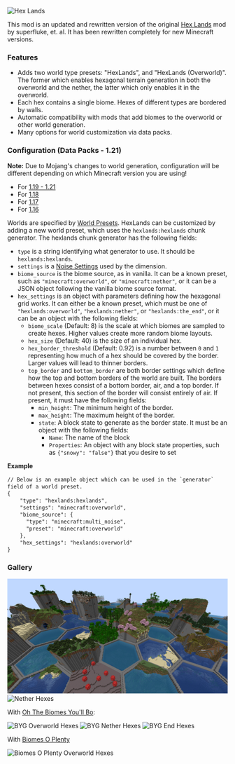 ![Hex Lands](./img/splash.png)

This mod is an updated and rewritten version of the original [Hex Lands](https://www.curseforge.com/minecraft/mc-mods/hex-lands) mod by superfluke, et. al. It has been rewritten completely for new Minecraft versions.

### Features

- Adds two world type presets: "HexLands", and "HexLands (Overworld)". The former which enables hexagonal terrain generation in both the overworld and the nether, the latter which only enables it in the overworld.
- Each hex contains a single biome. Hexes of different types are bordered by walls.
- Automatic compatibility with mods that add biomes to the overworld or other world generation.
- Many options for world customization via data packs.

### Configuration (Data Packs - 1.21)

**Note:** Due to Mojang's changes to world generation, configuration will be different depending on which Minecraft version you are using!

- For [1.19 - 1.21](https://github.com/alcatrazEscapee/hexlands/blob/1.21.x/README.md#configuration-data-packs)
- For [1.18](https://github.com/alcatrazEscapee/hexlands/blob/1.18.x/README.md#configuration-data-packs)
- For [1.17](https://github.com/alcatrazEscapee/hexlands/blob/1.17.x/README.md#configuration-data-packs)
- For [1.16](https://github.com/alcatrazEscapee/hexlands/blob/1.16.x/README.md#configuration-data-packs)

Worlds are specified by [World Presets](https://minecraft.wiki/w/World_preset). HexLands can be customized by adding a new world preset, which uses the `hexlands:hexlands` chunk generator. The hexlands chunk generator has the following fields:

- `type` is a string identifying what generator to use. It should be `hexlands:hexlands`.
- `settings` is a [Noise Settings](https://minecraft.wiki/w/Noise_settings) used by the dimension.
- `biome_source` is the biome source, as in vanilla. It can be a known preset, such as `"minecraft:overworld"`, or `"minecraft:nether"`, or it can be a JSON object following the vanilla biome source format.
- `hex_settings` is an object with parameters defining how the hexagonal grid works. It can either be a known preset, which must be one of `"hexlands:overworld"`, `"hexlands:nether"`, or `"hexlands:the_end"`, or it can be an object with the following fields:
    - `biome_scale` (Default: 8) is the scale at which biomes are sampled to create hexes. Higher values create more random biome layouts.
    - `hex_size` (Default: 40) is the size of an individual hex.
    - `hex_border_threshold` (Default: 0.92) is a number between `0` and `1` representing how much of a hex should be covered by the border. Larger values will lead to thinner borders.
    - `top_border` and `bottom_border` are both border settings which define how the top and bottom borders of the world are built. The borders between hexes consist of a bottom border, air, and a top border. If not present, this section of the border will consist entirely of air. If present, it must have the following fields:
        - `min_height`: The minimum height of the border.
        - `max_height`: The maximum height of the border.
        - `state`: A block state to generate as the border state. It must be an object with the following fields:
          - `Name`: The name of the block
          - `Properties`: An object with any block state properties, such as `{"snowy": "false"}` that you desire to set

**Example**

```json5
// Below is an example object which can be used in the `generator` field of a world preset.
{
    "type": "hexlands:hexlands",
    "settings": "minecraft:overworld",
    "biome_source": {
      "type": "minecraft:multi_noise",
      "preset": "minecraft:overworld"
    },
    "hex_settings": "hexlands:overworld"
}
```

### Gallery

![Overworld Hexes](./img/hex_overworld.png)
![Nether Hexes](./img/hex_nether.png)

With [Oh The Biomes You'll Bo](https://www.curseforge.com/minecraft/mc-mods/oh-the-biomes-youll-go):

![BYG Overworld Hexes](./img/hex_overworld_byg.png)
![BYG Nether Hexes](./img/hex_nether_byg.png)
![BYG End Hexes](./img/hex_end_byg.png)

With [Biomes O Plenty](https://www.curseforge.com/minecraft/mc-mods/biomes-o-plenty)

![Biomes O Plenty Overworld Hexes](./img/hex_overworld_bop.png)


